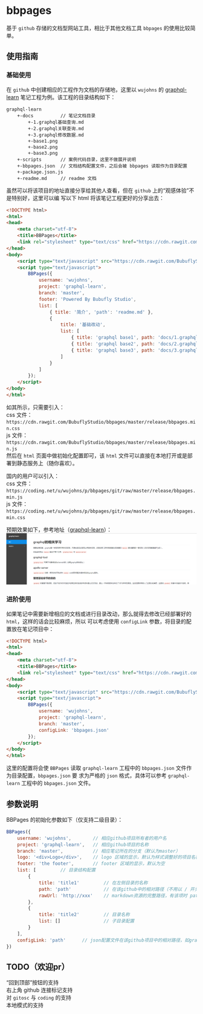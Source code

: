 # bbpages
基于 `github` 存储的文档型网站工具，相比于其他文档工具 `bbpages` 的使用比较简单。

## 使用指南
### 基础使用
在 `github` 中创建相应的工程作为文档的存储地，这里以 `wujohns` 的 
[graphql-learn](https://github.com/wujohns/graphql-learn) 笔记工程为例。该工程的目录结构如下：

```
graphql-learn
    +-docs          // 笔记文档目录
        +-1.graphql基础查询.md
        +-2.graphql关联查询.md
        +-3.graphql修改数据.md
        +-base1.png
        +-base2.png
        +-base3.png
    +-scripts       // 案例代码目录，这里不做展开说明
    +-bbpages.json  // 文档结构配置文件，之后会被 bbpages 读取作为目录配置
    +-package.json.js
    +-readme.md     // readme 文档
```

虽然可以将该项目的地址直接分享给其他人查看，但在 `github` 上的“观感体验”不是特别好，这里可以编
写以下 html 将该笔记工程更好的分享出去：

```html
<!DOCTYPE html>
<html>
<head>
    <meta charset="utf-8">
    <title>BBPages</title>
    <link rel="stylesheet" type="text/css" href="https://cdn.rawgit.com/BubuflyStudio/bbpages/master/release/bbpages.min.css">
</head>
<body>
    <script type="text/javascript" src="https://cdn.rawgit.com/BubuflyStudio/bbpages/master/release/bbpages.min.js"></script>
    <script type="text/javascript">
        BBPages({
            username: 'wujohns',
            project: 'graphql-learn',
            branch: 'master',
            footer: 'Powered By Bubufly Studio',
            list: [
                { title: '简介', 'path': 'readme.md' },
                {
                    title: '基础改动',
                    list: [
                        { title: 'graphql base1', path: 'docs/1.graphql基础查询.md' },
                        { title: 'graphql base2', path: 'docs/2.graphql关联查询.md' },
                        { title: 'graphql base3', path: 'docs/3.graphql修改数据.md' }
                    ]
                }
            ]
        });
    </script>
</body>
</html>
```

如其所示，只需要引入：  
css 文件：`https://cdn.rawgit.com/BubuflyStudio/bbpages/master/release/bbpages.min.css`  
js 文件：`https://cdn.rawgit.com/BubuflyStudio/bbpages/master/release/bbpages.min.js`  
然后在 `html` 页面中做初始化配置即可，该 `html` 文件可以直接在本地打开或是部署到静态服务上（随你喜欢）。

国内的用户可以引入：  
css 文件：`https://coding.net/u/wujohns/p/bbpages/git/raw/master/release/bbpages.min.js`  
js 文件：`https://coding.net/u/wujohns/p/bbpages/git/raw/master/release/bbpages.min.css`  

预期效果如下，参考地址（[graphql-learn](http://2bflydocs.duapp.com/graphql)）：  
![images/ex1.png](/images/ex1.png)

### 进阶使用
如果笔记中需要新增相应的文档或进行目录改动，那么就得去修改已经部署好的 `html`，这样的话会比较麻烦，所以
可以考虑使用 `configLink` 参数，将目录的配置放在笔记项目中：  

```html
<!DOCTYPE html>
<html>
<head>
    <meta charset="utf-8">
    <title>BBPages</title>
    <link rel="stylesheet" type="text/css" href="https://cdn.rawgit.com/BubuflyStudio/bbpages/master/release/bbpages.min.css">
</head>
<body>
    <script type="text/javascript" src="https://cdn.rawgit.com/BubuflyStudio/bbpages/master/release/bbpages.min.js"></script>
    <script type="text/javascript">
        BBPages({
            username: 'wujohns',
            project: 'graphql-learn',
            branch: 'master',
            configLink: 'bbpages.json'
        });
    </script>
</body>
</html>
```

这里的配置将会使 `BBPages` 读取 `graphql-learn` 工程中的 `bbpages.json` 文件作为目录配置，`bbpages.json` 要
求为严格的 `json` 格式，具体可以参考 `graphql-learn` 工程中的 `bbpages.json` 文件。

## 参数说明
BBPages 的初始化参数如下（仅支持二级目录）：
```js
BBPages({
    username: 'wujohns',        // 相应github项目所有者的用户名
    project: 'graphql-learn',   // 相应github项目的名称
    branch: 'master',           // 相应笔记所在的分支（默认为master）
    logo: '<div>Logo</div>',    // logo 区域的显示，默认为样式调整好的项目名称
    footer: 'the footer',       // footer 区域的显示，默认为空
    list: [         // 目录结构配置
        {
            title: 'title1'         // 在左侧目录的名称
            path: 'path'            // 在该github中的相对路径（不用以 / 开头也行）
            rawUrl: 'http://xxx'    // markdown资源的完整路径，有该项时 path 的配置就不生效
        },
        {
            title: 'title2'         // 目录名称
            list: []                // 子目录配置
        }
    ],
    configLink: 'path'      // json配置文件在该github项目中的相对路径，如graphql-learn案例中的bbpages.json
})
```

## TODO（欢迎pr）
“回到顶部”按钮的支持  
右上角 github 连接标记支持  
对 `gitosc` 与 `coding` 的支持  
本地模式的支持
